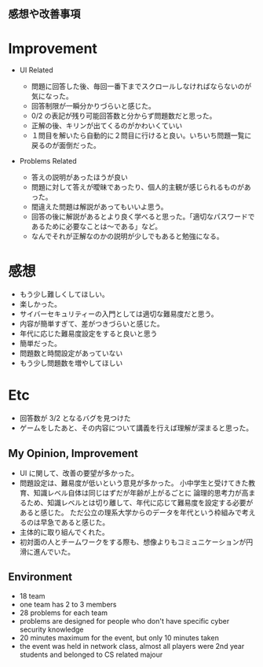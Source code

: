 ## 感想や改善事項

# Improvement

- UI Related

  - 問題に回答した後、毎回一番下までスクロールしなければならないのが気になった。
  - 回答制限が一瞬分かりづらいと感じた。
  - 0/2 の表記が残り可能回答数と分からず問題数だと思った。
  - 正解の後、キリンが出てくるのがかわいくていい
  - １問目を解いたら自動的に２問目に行けると良い。いちいち問題一覧に戻るのが面倒だった。

- Problems Related

  - 答えの説明があったほうが良い
  - 問題に対して答えが曖昧であったり、個人的主観が感じられるものがあった。
  - 間違えた問題は解説があってもいいよ思う。
  - 回答の後に解説があるとより良く学べると思った。「適切なパスワードであるために必要なことは〜である」など。
  - なんでそれが正解なのかの説明が少しでもあると勉強になる。

# 感想

- もう少し難しくしてほしい。
- 楽しかった。
- サイバーセキュリティーの入門としては適切な難易度だと思う。
- 内容が簡単すぎて、差がつきづらいと感じた。
- 年代に応じた難易度設定をすると良いと思う
- 簡単だった。
- 問題数と時間設定があっていない
- もう少し問題数を増やしてほしい

# Etc

- 回答数が 3/2 となるバグを見つけた
- ゲームをしたあと、その内容について講義を行えば理解が深まると思った。

## My Opinion, Improvement

- UI に関して、改善の要望が多かった。
- 問題設定は、難易度が低いという意見が多かった。
  小中学生と受けてきた教育、知識レベル自体は同じはずだが年齢が上がるごとに
  論理的思考力が高まるため、知識レベルとは切り離して、年代に応じて難易度を設定する必要があると感じた。
  ただ公立の理系大学からのデータを年代という枠組みで考えるのは早急であると感じた。
- 主体的に取り組んでくれた。
- 初対面の人とチームワークをする際も、想像よりもコミュニケーションが円滑に進んでいた。

## Environment

- 18 team
- one team has 2 to 3 members
- 28 problems for each team
- problems are designed for people who don't have specific cyber security knowledge
- 20 minutes maximum for the event, but only 10 minutes taken
- the event was held in network class, almost all players were 2nd year students and belonged to CS related majour
